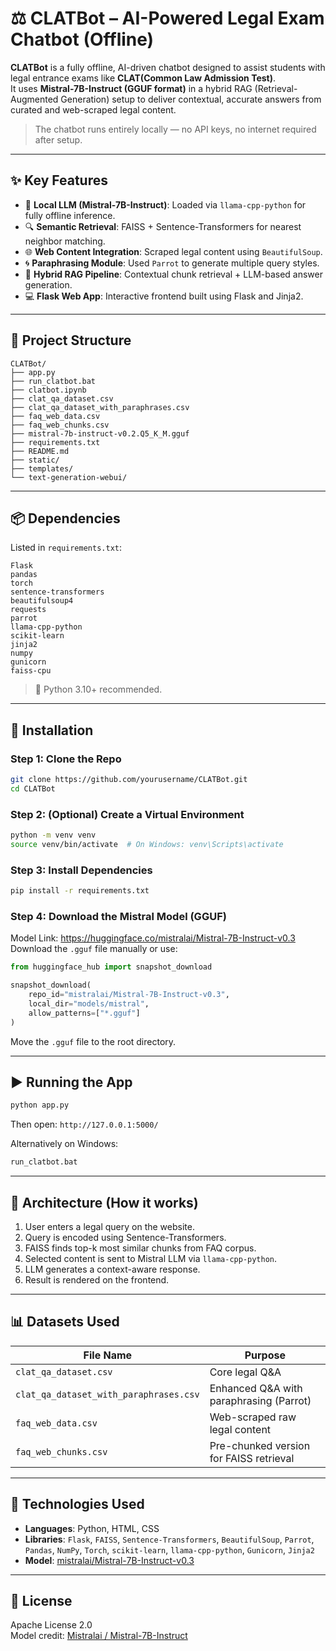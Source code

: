 # ⚖️ CLATBot – AI-Powered Legal Exam Chatbot (Offline)

**CLATBot** is a fully offline, AI-driven chatbot designed to assist students with legal entrance exams like **CLAT(Common Law Admission Test)**.  
It uses **Mistral-7B-Instruct (GGUF format)** in a hybrid RAG (Retrieval-Augmented Generation) setup to deliver contextual, accurate answers from curated and web-scraped legal content.

> The chatbot runs entirely locally — no API keys, no internet required after setup.

---

## ✨ Key Features

- 🧠 **Local LLM (Mistral-7B-Instruct)**: Loaded via `llama-cpp-python` for fully offline inference.
- 🔍 **Semantic Retrieval**: FAISS + Sentence-Transformers for nearest neighbor matching.
- 🌐 **Web Content Integration**: Scraped legal content using `BeautifulSoup`.
- 🌀 **Paraphrasing Module**: Used `Parrot` to generate multiple query styles.
- 💬 **Hybrid RAG Pipeline**: Contextual chunk retrieval + LLM-based answer generation.
- 💻 **Flask Web App**: Interactive frontend built using Flask and Jinja2.

---

## 📂 Project Structure

```
CLATBot/
├── app.py
├── run_clatbot.bat
├── clatbot.ipynb
├── clat_qa_dataset.csv
├── clat_qa_dataset_with_paraphrases.csv
├── faq_web_data.csv
├── faq_web_chunks.csv
├── mistral-7b-instruct-v0.2.Q5_K_M.gguf
├── requirements.txt
├── README.md
├── static/
├── templates/
└── text-generation-webui/
```

---

## 📦 Dependencies

Listed in `requirements.txt`:

```
Flask
pandas
torch
sentence-transformers
beautifulsoup4
requests
parrot
llama-cpp-python
scikit-learn
jinja2
numpy
gunicorn
faiss-cpu
```

> 🐍 Python 3.10+ recommended.

---

## 🔧 Installation

### Step 1: Clone the Repo

```bash
git clone https://github.com/yourusername/CLATBot.git
cd CLATBot
```

### Step 2: (Optional) Create a Virtual Environment

```bash
python -m venv venv
source venv/bin/activate  # On Windows: venv\Scripts\activate
```

### Step 3: Install Dependencies

```bash
pip install -r requirements.txt
```

### Step 4: Download the Mistral Model (GGUF)

Model Link: https://huggingface.co/mistralai/Mistral-7B-Instruct-v0.3  
Download the `.gguf` file manually or use:

```python
from huggingface_hub import snapshot_download

snapshot_download(
    repo_id="mistralai/Mistral-7B-Instruct-v0.3",
    local_dir="models/mistral",
    allow_patterns=["*.gguf"]
)
```

Move the `.gguf` file to the root directory.

---

## ▶️ Running the App

```bash
python app.py
```

Then open: `http://127.0.0.1:5000/`

Alternatively on Windows:

```bash
run_clatbot.bat
```

---

## 🧠 Architecture (How it works)

1. User enters a legal query on the website.
2. Query is encoded using Sentence-Transformers.
3. FAISS finds top-k most similar chunks from FAQ corpus.
4. Selected content is sent to Mistral LLM via `llama-cpp-python`.
5. LLM generates a context-aware response.
6. Result is rendered on the frontend.

---

## 📊 Datasets Used

| File Name                              | Purpose                                  |
|----------------------------------------|------------------------------------------|
| `clat_qa_dataset.csv`                  | Core legal Q&A                           |
| `clat_qa_dataset_with_paraphrases.csv`| Enhanced Q&A with paraphrasing (Parrot)  |
| `faq_web_data.csv`                     | Web-scraped raw legal content            |
| `faq_web_chunks.csv`                   | Pre-chunked version for FAISS retrieval  |

---

## 🧪 Technologies Used

- **Languages**: Python, HTML, CSS
- **Libraries**: `Flask`, `FAISS`, `Sentence-Transformers`, `BeautifulSoup`, `Parrot`, `Pandas`, `NumPy`, `Torch`, `scikit-learn`, `llama-cpp-python`, `Gunicorn`, `Jinja2`
- **Model**: [mistralai/Mistral-7B-Instruct-v0.3](https://huggingface.co/mistralai/Mistral-7B-Instruct-v0.3)

---

## 📜 License

Apache License 2.0  
Model credit: [Mistralai / Mistral-7B-Instruct](https://huggingface.co/mistralai)
